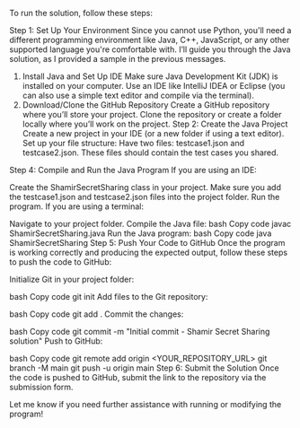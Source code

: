To run the solution, follow these steps:

Step 1: Set Up Your Environment
Since you cannot use Python, you'll need a different programming environment like Java, C++, JavaScript, or any other supported language you're comfortable with. I’ll guide you through the Java solution, as I provided a sample in the previous messages.

1. Install Java and Set Up IDE
Make sure Java Development Kit (JDK) is installed on your computer.
Use an IDE like IntelliJ IDEA or Eclipse (you can also use a simple text editor and compile via the terminal).
2. Download/Clone the GitHub Repository
Create a GitHub repository where you’ll store your project.
Clone the repository or create a folder locally where you’ll work on the project.
Step 2: Create the Java Project
Create a new project in your IDE (or a new folder if using a text editor).
Set up your file structure:
Have two files: testcase1.json and testcase2.json.
These files should contain the test cases you shared.

Step 4: Compile and Run the Java Program
If you are using an IDE:

Create the ShamirSecretSharing class in your project.
Make sure you add the testcase1.json and testcase2.json files into the project folder.
Run the program.
If you are using a terminal:

Navigate to your project folder.
Compile the Java file:
bash
Copy code
javac ShamirSecretSharing.java
Run the Java program:
bash
Copy code
java ShamirSecretSharing
Step 5: Push Your Code to GitHub
Once the program is working correctly and producing the expected output, follow these steps to push the code to GitHub:

Initialize Git in your project folder:

bash
Copy code
git init
Add files to the Git repository:

bash
Copy code
git add .
Commit the changes:

bash
Copy code
git commit -m "Initial commit - Shamir Secret Sharing solution"
Push to GitHub:

bash
Copy code
git remote add origin <YOUR_REPOSITORY_URL>
git branch -M main
git push -u origin main
Step 6: Submit the Solution
Once the code is pushed to GitHub, submit the link to the repository via the submission form.

Let me know if you need further assistance with running or modifying the program!
